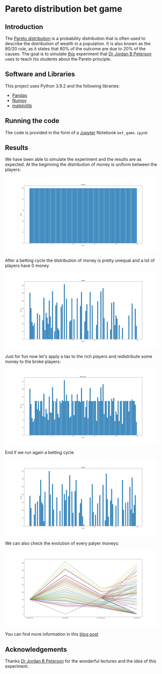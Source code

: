 # Pareto distribution bet game

## Introduction

The [Pareto distribution](https://en.wikipedia.org/wiki/Pareto_distribution) is a probability distribution that is often used to describe the distribution of wealth in a population. It is also known as the 80/20 rule, as it states that 80% of the outcome are due to 20% of the causes. The goal is to simulate [this](https://www.youtube.com/watch?v=TcEWRykSgwE) experiment that [Dr Jordan B Peterson](https://www.jordanbpeterson.com/) uses to teach his students about the Pareto principle.

## Software and Libraries

This project uses Python 3.9.2 and the following libraries:
* [Pandas](https://pandas.pydata.org/)
* [Numpy](https://numpy.org/)
* [matplotlib](https://pypi.org/project/matplotlib/)

## Running the code

The code is provided in the form of a [Jupyter](https://jupyter.org/) Notebook `bet_game.ipynb`

## Results

We have been able to simulate the experiment and the results are as expected. At the beginning the distribution of money is uniform between the players:

![Starting](players_status_checkpoints/starting.png)

After a betting cycle the distribution of money is pretty unequal and a lot of players have 0 money

![Middle](players_status_checkpoints/middle.png)

Just for fun now let's apply a tax to the rich players and redistribute some money to the broke players:

![After Taxes](players_status_checkpoints/after_taxes.png)

End if we run again a betting cycle

![Ending](players_status_checkpoints/ending.png)

We can also check the evolution of every palyer moneys:

![Money Trend](images/money_trend.png)

You can find more information in this [blog post](https://simone-rigoni01.medium.com/the-pareto-distribution-b32fe9991deb)

## Acknowledgements

Thanks [Dr Jordan B Peterson](https://www.jordanbpeterson.com/) for the wonderful lectures and the idea of this experiment.
